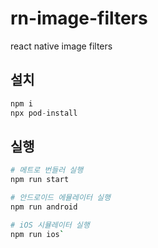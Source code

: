 # rn-image-filters
react native image filters

## **설치**

```jsx
npm i
npx pod-install
```

## **실행**

```bash
# 메트로 번들러 실행
npm run start

# 안드로이드 에뮬레이터 실행
npm run android

# iOS 시뮬레이터 실행
npm run ios`
```
